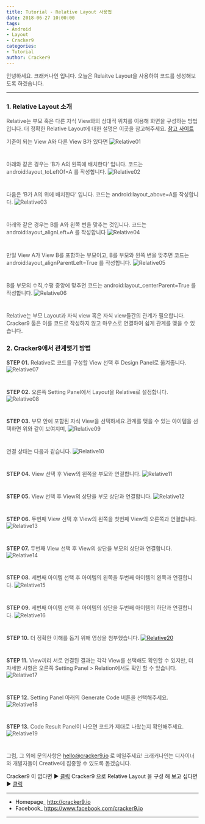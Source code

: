 ```yaml
---
title: Tutorial - Relative Layout 사용법
date: 2018-06-27 10:00:00
tags: 
- Android
- Layout
- Cracker9
categories:
- Tutorial
author: Cracker9
---
```

<span style="color:#4d4d4d">안녕하세요. 크래커나인 입니다.
오늘은 Relaitve Layout을 사용하여 코드를 생성해보도록 하겠습니다.
***
### 1. Relative Layout 소개
<span style="color:#4d4d4d">Relative는 부모 혹은 다른 자식 View와의 상대적 위치를 이용해 화면을 구성하는 방법입니다.
더 정확한 Relative Layout에 대한 설명은 이곳을 참고해주세요.
[참고 사이트](https://developer.android.com/guide/topics/ui/layout/relative)


<span style="color:#4d4d4d">기준이 되는 View A와 다른 View B가 있다면
![Relative01](/img/HowToUseRelative/01.jpg?raw=true)
#  

<span style="color:#4d4d4d">아래와 같은 경우는 ‘B가 A의 왼쪽에 배치한다’ 입니다. 코드는 android:layout_toLeftOf=A 를 작성합니다.
![Relative02](/img/HowToUseRelative/02.jpg?raw=true)
#  

<span style="color:#4d4d4d">다음은 ‘B가 A의 위에 배치한다’ 입니다. 코드는 android:layout_above=A를 작성합니다.
![Relative03](/img/HowToUseRelative/03.jpg?raw=true)
#  

<span style="color:#4d4d4d">아래와 같은 경우는 B를 A와 왼쪽 변을 맞추는 것입니다. 코드는 android:layout_alignLeft=A 를 작성합니다
![Relative04](/img/HowToUseRelative/04.jpg?raw=true)
#  

<span style="color:#4d4d4d">만일 View A가 View B를 포함하는 부모이고,
B를 부모와 왼쪽 변을 맞추면 코드는 android:layout_alignParentLeft=True 를 작성합니다.
![Relative05](/img/HowToUseRelative/05.jpg?raw=true)
#  

<span style="color:#4d4d4d">B를 부모의 수직,수평 중앙에 맞추면 코드는 android:layout_centerParent=True 를 작성합니다.
![Relative06](/img/HowToUseRelative/06.jpg?raw=true)
#  

<span style="color:#4d4d4d">Relative는 부모 Layout과 자식 view 혹은 자식 view들간의 관계가 필요합니다.
Cracker9 툴은 이를 코드로 작성하지 않고 마우스로 연결하여 쉽게 관계를 맺을 수 있습니다.

### 2. Cracker9에서 관계맺기 방법
<span style="color:#4d4d4d">**STEP 01.** Relative로 코드를 구성할 View 선택 후 Design Panel로 옮겨줍니다.
![Relative07](/img/HowToUseRelative/07.gif?raw=true)
#  

<span style="color:#4d4d4d">**STEP 02.** 오른쪽 Setting Panel에서 Layout을 Relative로 설정합니다.
![Relative08](/img/HowToUseRelative/07.jpg?raw=true)
#  

<span style="color:#4d4d4d">**STEP 03.** 부모 안에 포함된 자식 View을 선택하세요.관계를 맺을 수 있는 아이템을 선택하면 위와 같이 보여지며,
![Relative09](/img/HowToUseRelative/08.jpg?raw=true)
#  

<span style="color:#4d4d4d">연결 상태는 다음과 같습니다.
![Relative10](/img/HowToUseRelative/09.jpg?raw=true)
#  

<span style="color:#4d4d4d">**STEP 04.** View 선택 후 View의 왼쪽을 부모와 연결합니다.
![Relative11](/img/HowToUseRelative/10.jpg?raw=true)
#  

<span style="color:#4d4d4d">**STEP 05.** View 선택 후 View의 상단을 부모 상단과 연결합니다.
![Relative12](/img/HowToUseRelative/11.jpg?raw=true)
#  

<span style="color:#4d4d4d">**STEP 06.** 두번째 View 선택 후 View의 왼쪽을 첫번째 View의 오른쪽과 연결합니다.
![Relative13](/img/HowToUseRelative/12.jpg?raw=true)
#  

<span style="color:#4d4d4d">**STEP 07.** 두번째 View 선택 후 View의 상단을 부모의 상단과 연결합니다.
![Relative14](/img/HowToUseRelative/13.jpg?raw=true)
#  

<span style="color:#4d4d4d">**STEP 08.** 세번째 아이템 선택 후 아이템의 왼쪽을 두번째 아이템의 왼쪽과 연결합니다.
![Relative15](/img/HowToUseRelative/14.jpg?raw=true)
#  

<span style="color:#4d4d4d">**STEP 09.** 세번째 아이템 선택 후 아이템의 상단을 두번째 아이템의 하단과 연결합니다.
![Relative16](/img/HowToUseRelative/15.jpg?raw=true)
#  

<span style="color:#4d4d4d">**STEP 10.** 더 정확한 이해를 돕기 위해 영상을 첨부했습니다.
[![Relative20](/img/HowToUseRelative/v03.jpg?raw=true)](https://youtu.be/2JvLv_PYAxU)  
#  

<span style="color:#4d4d4d">**STEP 11.** View끼리 서로 연결된 결과는 각각 View를 선택해도 확인할 수 있지만, 더 자세한 사항은 오른쪽 Setting Panel > Relation에서도 확인 할 수 있습니다.
![Relative17](/img/HowToUseRelative/17.jpg?raw=true)
#  

<span style="color:#4d4d4d">**STEP 12.** Setting Panel 아래의 Generate Code 버튼을 선택해주세요.
![Relative18](/img/HowToUseRelative/18.jpg?raw=true)
#  

<span style="color:#4d4d4d">**STEP 13.** Code Result Panel이 나오면 코드가 제대로 나왔는지 확인해주세요.
![Relative19](/img/HowToUseRelative/19.jpg?raw=true)
#  


<span style="color:#4d4d4d">그럼, 그 외에 문의사항은 [hello@cracker9.io](helloo@cracker9.io) 로 메일주세요!
크래커나인는 디자이너와 개발자들이 Creative에 집중할 수 있도록 돕겠습니다.

Cracker9 이 없다면 ▶ [클릭](http://cracker9.io/#skip-downloads)
Cracker9 으로 Relative Layout 을 구성 해 보고 싶다면  ▶ [클릭](https://release.cracker9.io/code-snippet/artboards/402afe59-88df-4933-b22b-885b3fb11531/)

_____

* Homepage_ <a href="http://www.cracker9.io?utm_medium=cpc&utm_source=blog_origin&utm_campaign=0.11.x&utm_content=How_to_use_Relative">http://cracker9.io</a>
* Facebook_ https://www.facebook.com/cracker9.io

_____
